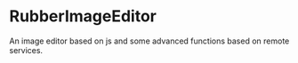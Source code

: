 # RubberImageEditor
An image editor based on js and some advanced functions based on remote services.
